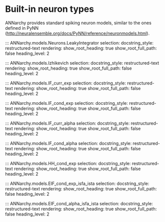 # Built-in neuron types

ANNarchy provides standard spiking neuron models, similar to the ones defined in PyNN (<http://neuralensemble.org/docs/PyNN/reference/neuronmodels.html>).


::: ANNarchy.models.Neurons.LeakyIntegrator
    selection:
      docstring_style: restructured-text
    rendering:
      show_root_heading: true
      show_root_full_path: false
      heading_level: 2

::: ANNarchy.models.Izhikevich
    selection:
      docstring_style: restructured-text
    rendering:
      show_root_heading: true
      show_root_full_path: false
      heading_level: 2

::: ANNarchy.models.IF_curr_exp
    selection:
      docstring_style: restructured-text
    rendering:
      show_root_heading: true
      show_root_full_path: false
      heading_level: 2

::: ANNarchy.models.IF_cond_exp
    selection:
      docstring_style: restructured-text
    rendering:
      show_root_heading: true
      show_root_full_path: false
      heading_level: 2

::: ANNarchy.models.IF_curr_alpha
    selection:
      docstring_style: restructured-text
    rendering:
      show_root_heading: true
      show_root_full_path: false
      heading_level: 2

::: ANNarchy.models.IF_cond_alpha
    selection:
      docstring_style: restructured-text
    rendering:
      show_root_heading: true
      show_root_full_path: false
      heading_level: 2

::: ANNarchy.models.HH_cond_exp
    selection:
      docstring_style: restructured-text
    rendering:
      show_root_heading: true
      show_root_full_path: false
      heading_level: 2

::: ANNarchy.models.EIF_cond_exp_isfa_ista
    selection:
      docstring_style: restructured-text
    rendering:
      show_root_heading: true
      show_root_full_path: false
      heading_level: 2

::: ANNarchy.models.EIF_cond_alpha_isfa_ista
    selection:
      docstring_style: restructured-text
    rendering:
      show_root_heading: true
      show_root_full_path: false
      heading_level: 2
